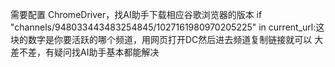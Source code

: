 需要配置 ChromeDriver，找AI助手下载相应谷歌浏览器的版本
if "channels/948033443483254845/1027161980970205225" in current_url:这块的数字是你要活跃的哪个频道，用网页打开DC然后进去频道复制链接就可以
大差不差，有疑问找AI助手基本都能解决
